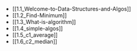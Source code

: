 - [[1.1_Welcome-to-Data-Structures-and-Algos]]
- [[1.2_Find-Minimum]]
- [[1.3_What-is-algorithm]]
- [[1.4_simple-algos]]
- [[1.5_c1_average]]
- [[1.6_c2_median]]
